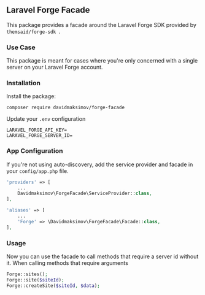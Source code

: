 ## Laravel Forge Facade

This package provides a facade around the Laravel Forge SDK provided by `themsaid/forge-sdk
`.

### Use Case

This package is meant for cases where you're only concerned with a single server on your Laravel Forge account.

### Installation

Install the package: 
```
composer require davidmaksimov/forge-facade
```

Update your `.env` configuration
```dotenv
LARAVEL_FORGE_API_KEY=
LARAVEL_FORGE_SERVER_ID=
```

### App Configuration
If you're not using auto-discovery, add the service provider and facade in your `config/app.php` file.

```php
'providers' => [
    ...
    Davidmaksimov\ForgeFacade\ServiceProvider::class,
],
```

```php
'aliases' => [
    ...
    'Forge' => \Davidmaksimov\ForgeFacade\Facade::class,
],
```

### Usage

Now you can use the facade to call methods that require a server id without it. When calling methods that require arguments 

```php
Forge::sites();
Forge::site($siteId);
Forge::createSite($siteId, $data);
```
